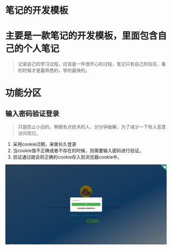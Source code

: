 # 笔记的开发模板

# 主要是一款笔记的开发模板，里面包含自己的个人笔记

> 记录自己的学习过程，应该是一件很开心的过程，笔记只有自己的往往，看的时候才是最熟悉的，学的最快的。

# 功能分区

## 输入密码验证登录
> 只是防止小白的，稍微有点技术的人，分分钟破解，为了减少一下有人恶意访问而已。
1. 采用cookie过期，来做长久登录
2. 当cookie值不正确或者不存在的时候，则需要输入密码进行验证。
3. 验证通过就会将正确的cookie存入到浏览器cookie中。

![password](./docs/src/img/password.png)